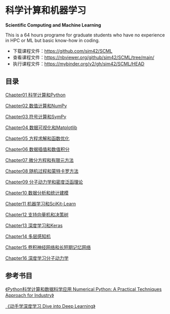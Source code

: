 # 科学计算和机器学习

**Scientific Computing and Machine Learning**

This is a 64 hours programe for graduate students who have no experience in HPC or ML but basic know-how in coding.

* 下载课程文件：https://github.com/sim42/SCML
* 查看课程文件：https://nbviewer.org/github/sim42/SCML/tree/main/
* 执行课程文件：https://mybinder.org/v2/gh/sim42/SCML/HEAD

## 目录

[Chapter01 科学计算和Python](Chapter01/chapter01.ipynb)

[Chapter02 数值计算和NumPy](Chapter02/chapter02.ipynb)

[Chapter03 符号计算和SymPy](Chapter03/chapter03.ipynb)

[Chapter04 数据可视化和Matplotlib](Chapter04/chapter04.ipynb)

[Chapter05 方程求解和函数优化](Chapter05/chapter05.ipynb)

[Chapter06 数据插值和数值积分](Chapter06/chapter06.ipynb)

[Chapter07 微分方程和有限元方法](Chapter07/chapter07.ipynb)

[Chapter08 随机过程和蒙特卡罗方法](Chapter07/chapter07.ipynb)

[Chapter09 分子动力学和密度泛函理论](Chapter08/chapter08.ipynb)

[Chapter10 数据分析和统计建模](Chapter10/chapter10.ipynb)

[Chapter11 机器学习和SciKit-Learn](Chapter11/chapter11.ipynb)

[Chapter12 支持向量机和决策树](Chapter12/chapter12.ipynb)

[Chapter13 深度学习和Keras](Chapter13/chapter13.ipynb)

[Chapter14 多层感知机](Chapter14/chapter14.ipynb)

[Chapter15 卷积神经网络和长短期记忆网络](Chapter15/chapter15.ipynb)

[Chapter16 深度学习分子动力学](Chapter16/chapter16.ipynb)

## 参考书目

[《Python科学计算和数据科学应用 Numerical Python: A Practical Techniques Approach for Industry》](http://product.dangdang.com/28974447.html)

[《动手学深度学习 Dive into Deep Learning》](https://item.jd.com/47908427478.html)